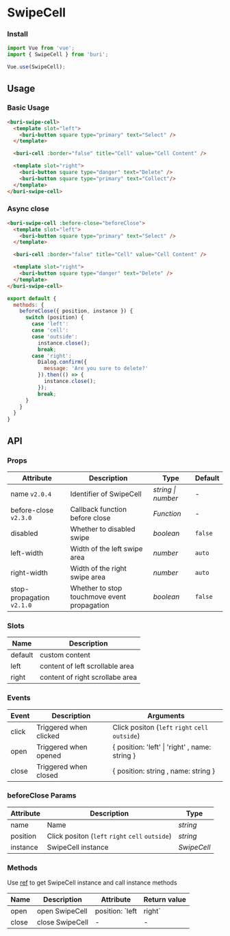 # SwipeCell

### Install

``` javascript
import Vue from 'vue';
import { SwipeCell } from 'buri';

Vue.use(SwipeCell);
```

## Usage

### Basic Usage

```html
<buri-swipe-cell>
  <template slot="left">
    <buri-button square type="primary" text="Select" />
  </template>

  <buri-cell :border="false" title="Cell" value="Cell Content" />

  <template slot="right">
    <buri-button square type="danger" text="Delete" />
    <buri-button square type="primary" text="Collect"/>
  </template>
</buri-swipe-cell>
```

### Async close

```html
<buri-swipe-cell :before-close="beforeClose">
  <template slot="left">
    <buri-button square type="primary" text="Select" />
  </template>

  <buri-cell :border="false" title="Cell" value="Cell Content" />

  <template slot="right">
    <buri-button square type="danger" text="Delete" />
  </template>
</buri-swipe-cell>
```

```js
export default {
  methods: {
    beforeClose({ position, instance }) {
      switch (position) {
        case 'left':
        case 'cell':
        case 'outside':
          instance.close();
          break;
        case 'right':
          Dialog.confirm({
            message: 'Are you sure to delete?'
          }).then(() => {
            instance.close();
          });
          break;
      }
    }
  }
}
```

## API

### Props

| Attribute | Description | Type | Default |
|------|------|------|------|
| name `v2.0.4` | Identifier of SwipeCell | *string \| number* | - |
| before-close `v2.3.0` | Callback function before close | *Function* | - |
| disabled | Whether to disabled swipe | *boolean* | `false` |
| left-width | Width of the left swipe area | *number* | `auto` |
| right-width | Width of the right swipe area | *number* | `auto` |
| stop-propagation `v2.1.0` | Whether to stop touchmove event propagation | *boolean* | `false` |

### Slots

| Name | Description |
|------|------|
| default | custom content |
| left | content of left scrollable area |
| right | content of right scrollabe area |

### Events

| Event | Description | Arguments |
|------|------|------|
| click | Triggered when clicked | Click positon (`left` `right` `cell` `outside`) |
| open | Triggered when opened | { position: 'left' \| 'right' , name: string } |
| close | Triggered when closed | { position: string , name: string } |

### beforeClose Params

| Attribute | Description | Type |
|------|------|------|
| name | Name | *string* |
| position | Click positon (`left` `right` `cell` `outside`) | *string* |
| instance | SwipeCell instance | *SwipeCell* |

### Methods

Use [ref](https://vuejs.org/v2/api/#ref) to get SwipeCell instance and call instance methods

| Name | Description | Attribute | Return value |
|------|------|------|------|
| open | open SwipeCell | position: `left | right` | - |
| close | close SwipeCell | - | - |
